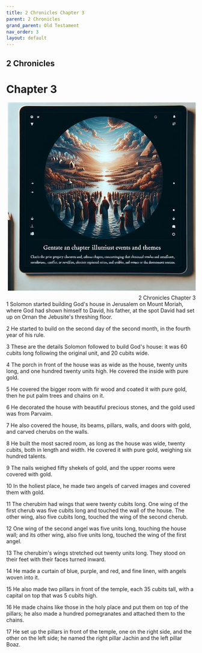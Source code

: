 ```yaml
---
title: 2 Chronicles Chapter 3
parent: 2 Chronicles
grand_parent: Old Testament
nav_order: 3
layout: default
---
```


## 2 Chronicles

# Chapter 3

<div style="clear: both; text-align: right;">
    <img src="/assets/Image/2 Chronicles/500/3.jpg" alt="2 Chronicles Chapter 3" class="chapter-image" style="max-width: 100%; height: auto; float: right; margin: 0 0 10px 10px; padding-left: 10%;">
    <figcaption style="font-size: 14px;">2 Chronicles Chapter 3</figcaption>
</div>
1 Solomon started building God's house in Jerusalem on Mount Moriah, where God had shown himself to David, his father, at the spot David had set up on Ornan the Jebusite's threshing floor.

2 He started to build on the second day of the second month, in the fourth year of his rule.

3 These are the details Solomon followed to build God's house: it was 60 cubits long following the original unit, and 20 cubits wide.

4 The porch in front of the house was as wide as the house, twenty units long, and one hundred twenty units high. He covered the inside with pure gold.

5 He covered the bigger room with fir wood and coated it with pure gold, then he put palm trees and chains on it.

6 He decorated the house with beautiful precious stones, and the gold used was from Parvaim.

7 He also covered the house, its beams, pillars, walls, and doors with gold, and carved cherubs on the walls.

8 He built the most sacred room, as long as the house was wide, twenty cubits, both in length and width. He covered it with pure gold, weighing six hundred talents.

9 The nails weighed fifty shekels of gold, and the upper rooms were covered with gold.

10 In the holiest place, he made two angels of carved images and covered them with gold.

11 The cherubim had wings that were twenty cubits long. One wing of the first cherub was five cubits long and touched the wall of the house. The other wing, also five cubits long, touched the wing of the second cherub.

12 One wing of the second angel was five units long, touching the house wall; and its other wing, also five units long, touched the wing of the first angel.

13 The cherubim's wings stretched out twenty units long. They stood on their feet with their faces turned inward.

14 He made a curtain of blue, purple, and red, and fine linen, with angels woven into it.

15 He also made two pillars in front of the temple, each 35 cubits tall, with a capital on top that was 5 cubits high.

16 He made chains like those in the holy place and put them on top of the pillars; he also made a hundred pomegranates and attached them to the chains.

17 He set up the pillars in front of the temple, one on the right side, and the other on the left side; he named the right pillar Jachin and the left pillar Boaz.


